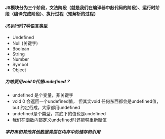 #### JS模块分为三个阶段，文法阶段（就是我们在编译器中敲代码的阶段）、运行时阶段（编译完成阶段）、执行过程（预解析的过程）

#### JS运行时7种语言类型
+ Undefined
+ Null (关键字)
+ Boolean
+ String
+ Number
+ Symbol
+ Object

##### 为啥要用void 0代替undefined？
+ undefined 是个变量，非关键字
+ void 0 会返回一个undefined值， 但其实void 任何东西都会是undefined值，but 约定俗成，大家都用undefined
+ undefined是个类型，其底下的值也是undefined
+ 我们在函数内部定义undefined时还能够重新赋值

##### 字符串和其他其他数据类型在内存中的储存和引用



